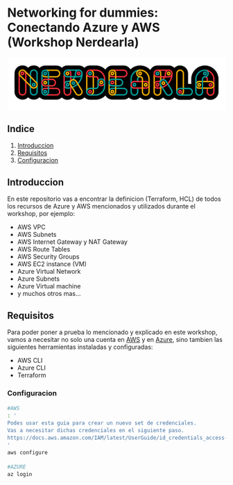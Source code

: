 # Networking for dummies: Conectando Azure y AWS (Workshop Nerdearla)

![Nerdearla](nerdearla.png)

## Indice

1. [Introduccion](#introduccion)
2. [Requisitos](#requisitos)
3. [Configuracion](#introduccion)

## Introduccion

En este repositorio vas a encontrar la definicion (Terraform, HCL) de todos los recursos de Azure y AWS mencionados y utilizados durante el workshop, por ejemplo:

* AWS VPC
* AWS Subnets
* AWS Internet Gateway y NAT Gateway
* AWS Route Tables
* AWS Security Groups
* AWS EC2 instance (VM)
* Azure Virtual Network
* Azure Subnets
* Azure Virtual machine
* y muchos otros mas...

## Requisitos

Para poder poner a prueba lo mencionado y explicado en este workshop, vamos a necesitar no solo una cuenta en [AWS](https://aws.amazon.com/es/console/) y en [Azure](https://azure.microsoft.com/en-us/get-started/azure-portal), sino tambien las siguientes herramientas instaladas y configuradas:

* AWS CLI
* Azure CLI
* Terraform

### Configuracion

```bash
#AWS
: '
Podes usar esta guia para crear un nuevo set de credenciales.
Vas a necesitar dichas credenciales en el siguiente paso.
https://docs.aws.amazon.com/IAM/latest/UserGuide/id_credentials_access-keys.html
'
aws configure

#AZURE
az login
```
